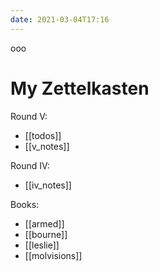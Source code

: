 ```yaml
---
date: 2021-03-04T17:16
---
```


ooo

# My Zettelkasten

Round V:
- [[todos]]
- [[v_notes]]

Round IV: 
- [[iv_notes]]

Books:
- [[armed]]
- [[bourne]]
- [[leslie]]
- [[molvisions]]